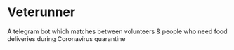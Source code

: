 # Veterunner
A telegram bot which matches between volunteers &amp; people who need food deliveries during Coronavirus quarantine
